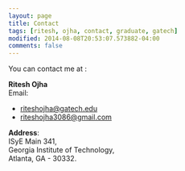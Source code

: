```yaml
---
layout: page
title: Contact
tags: [ritesh, ojha, contact, graduate, gatech]
modified: 2014-08-08T20:53:07.573882-04:00
comments: false
---
```


You can contact me at :

**Ritesh Ojha**  
Email:  

* riteshojha@gatech.edu
* riteshojha3086@gmail.com

**Address**:  
ISyE Main 341,  
Georgia Institute of Technology,  
Atlanta, GA - 30332.  
